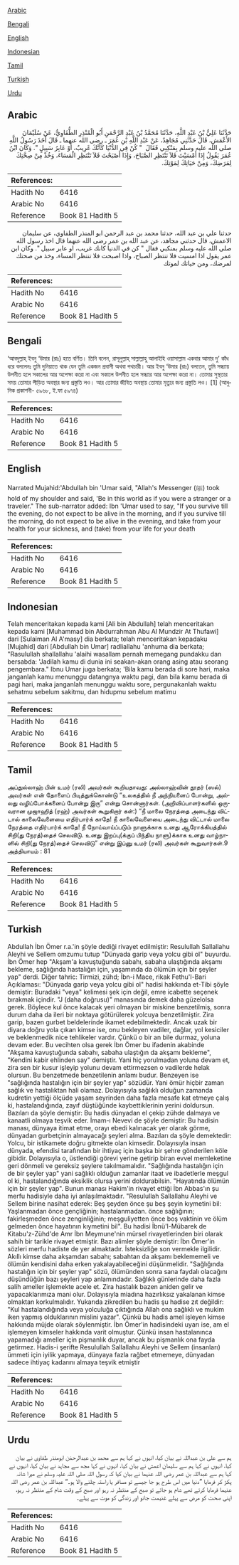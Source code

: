 [Arabic](#arabic)

[Bengali](#bengali)

[English](#english)

[Indonesian](#indonesian)

[Tamil](#tamil)

[Turkish](#turkish)

[Urdu](#urdu)

## Arabic


<div dir="rtl" lang="ar" style={{fontSize:'larger',backgroundColor:'#f8f9fa',padding:20}}>
حَدَّثَنَا عَلِيُّ بْنُ عَبْدِ اللَّهِ، حَدَّثَنَا مُحَمَّدُ بْنُ عَبْدِ الرَّحْمَنِ أَبُو الْمُنْذِرِ الطُّفَاوِيُّ، عَنْ سُلَيْمَانَ الأَعْمَشِ، قَالَ حَدَّثَنِي مُجَاهِدٌ، عَنْ عَبْدِ اللَّهِ بْنِ عُمَرَ ـ رضى الله عنهما ـ قَالَ أَخَذَ رَسُولُ اللَّهِ صلى الله عليه وسلم بِمَنْكِبِي فَقَالَ ‏ "‏ كُنْ فِي الدُّنْيَا كَأَنَّكَ غَرِيبٌ، أَوْ عَابِرُ سَبِيلٍ ‏"‏‏.‏ وَكَانَ ابْنُ عُمَرَ يَقُولُ إِذَا أَمْسَيْتَ فَلاَ تَنْتَظِرِ الصَّبَاحَ، وَإِذَا أَصْبَحْتَ فَلاَ تَنْتَظِرِ الْمَسَاءَ، وَخُذْ مِنْ صِحَّتِكَ لِمَرَضِكَ، وَمِنْ حَيَاتِكَ لِمَوْتِكَ‏.‏
</div>
<div style={{backgroundColor:'#f8f9fa',padding:20, marginBottom: 10}}><table> <thead> <tr> <th>References:</th> <th></th> </tr> </thead> <tbody><tr><td>Hadith No</td><td>6416</td></tr><tr><td>Arabic No</td><td>6416</td></tr><tr><td>Reference</td><td>Book 81 Hadith 5</td></tr></tbody></table></div>


<div dir="rtl" lang="ar" style={{fontSize:'larger',backgroundColor:'#f8f9fa',padding:20}}>
حدثنا علي بن عبد الله، حدثنا محمد بن عبد الرحمن ابو المنذر الطفاوي، عن سليمان الاعمش، قال حدثني مجاهد، عن عبد الله بن عمر رضى الله عنهما قال اخذ رسول الله صلى الله عليه وسلم بمنكبي فقال " كن في الدنيا كانك غريب، او عابر سبيل ". وكان ابن عمر يقول اذا امسيت فلا تنتظر الصباح، واذا اصبحت فلا تنتظر المساء، وخذ من صحتك لمرضك، ومن حياتك لموتك
</div>
<div style={{backgroundColor:'#f8f9fa',padding:20, marginBottom: 10}}><table> <thead> <tr> <th>References:</th> <th></th> </tr> </thead> <tbody><tr><td>Hadith No</td><td>6416</td></tr><tr><td>Arabic No</td><td>6416</td></tr><tr><td>Reference</td><td>Book 81 Hadith 5</td></tr></tbody></table></div>

## Bengali


<div dir="ltr" lang="bn" style={{fontSize:'larger',backgroundColor:'#f8f9fa',padding:20}}>
‘আবদুল্লাহ্ ইবনু ‘উমার (রাঃ) হতে বর্ণিত। তিনি বলেন, রাসূলুল্লাহ্ সাল্লাল্লাহু আলাইহি ওয়াসাল্লাম একবার আমার দু’ কাঁধ ধরে বললেনঃ তুমি দুনিয়াতে থাক যেন তুমি একজন প্রবাসী অথবা পথচারী। আর ইবনু ‘উমার (রাঃ) বলতেন, তুমি সন্ধ্যায় উপনীত হলে সকালের আর অপেক্ষা করো না এবং সকালে উপনীত হলে সন্ধ্যার আর অপেক্ষা করো না। তোমার সুস্থতার সময় তোমার পীড়িত অবস্থার জন্য প্রস্তুতি লও। আর তোমার জীবিত অবস্থায় তোমার মৃত্যুর জন্য প্রস্তুতি লও। [1] (আধুনিক প্রকাশনী- ৫৯৬৮, ই.ফা ৫৯৭৪)
</div>
<div style={{backgroundColor:'#f8f9fa',padding:20, marginBottom: 10}}><table> <thead> <tr> <th>References:</th> <th></th> </tr> </thead> <tbody><tr><td>Hadith No</td><td>6416</td></tr><tr><td>Arabic No</td><td>6416</td></tr><tr><td>Reference</td><td>Book 81 Hadith 5</td></tr></tbody></table></div>

## English


<div dir="ltr" lang="en" style={{fontSize:'larger',backgroundColor:'#f8f9fa',padding:20}}>
Narrated Mujahid:'Abdullah bin 'Umar said, "Allah's Messenger (ﷺ) took hold of my shoulder and said, 'Be in this world as if you were a stranger or a traveler." The sub-narrator added: Ibn 'Umar used to say, "If you survive till the evening, do not expect to be alive in the morning, and if you survive till the morning, do not expect to be alive in the evening, and take from your health for your sickness, and (take) from your life for your death
</div>
<div style={{backgroundColor:'#f8f9fa',padding:20, marginBottom: 10}}><table> <thead> <tr> <th>References:</th> <th></th> </tr> </thead> <tbody><tr><td>Hadith No</td><td>6416</td></tr><tr><td>Arabic No</td><td>6416</td></tr><tr><td>Reference</td><td>Book 81 Hadith 5</td></tr></tbody></table></div>

## Indonesian


<div dir="ltr" lang="id" style={{fontSize:'larger',backgroundColor:'#f8f9fa',padding:20}}>
Telah menceritakan kepada kami [Ali bin Abdullah] telah menceritakan kepada kami [Muhammad bin Abdurrahman Abu Al Mundzir At Thufawi] dari [Sulaiman Al A'masy] dia berkata; telah menceritakan kepadaku [Mujahid] dari [Abdullah bin Umar] radliallahu 'anhuma dia berkata; "Rasulullah shallallahu 'alaihi wasallam pernah memegang pundakku dan bersabda: 'Jadilah kamu di dunia ini seakan-akan orang asing atau seorang pengembara." Ibnu Umar juga berkata; 'Bila kamu berada di sore hari, maka janganlah kamu menunggu datangnya waktu pagi, dan bila kamu berada di pagi hari, maka janganlah menunggu waktu sore, pergunakanlah waktu sehatmu sebelum sakitmu, dan hidupmu sebelum matimu
</div>
<div style={{backgroundColor:'#f8f9fa',padding:20, marginBottom: 10}}><table> <thead> <tr> <th>References:</th> <th></th> </tr> </thead> <tbody><tr><td>Hadith No</td><td>6416</td></tr><tr><td>Arabic No</td><td>6416</td></tr><tr><td>Reference</td><td>Book 81 Hadith 5</td></tr></tbody></table></div>

## Tamil


<div dir="ltr" lang="ta" style={{fontSize:'larger',backgroundColor:'#f8f9fa',padding:20}}>
அப்துல்லாஹ் பின் உமர் (ரலி) அவர்கள் கூறியதாவது: அல்லாஹ்வின் தூதர் (ஸல்) அவர்கள் என் தோளைப் பிடித்துக்கொண்டு “உலகத்தில் நீ அந்நியனைப் போன்று, அல்லது வழிப்போக்கனைப் போன்று இரு” என்று சொன்னார்கள். (அறிவிப்பாளர்களில் ஒருவரான முஜாஹித் (ரஹ்) அவர்கள் கூறுகிறார் கள்:) “நீ மாலை நேரத்தை அடைந்து விட்டால் காலைவேளையை எதிர்பார்க் காதே! நீ காலைவேளையை அடைந்து விட்டால் மாலை நேரத்தை எதிர்பார்க் காதே! நீ நோய்வாய்ப்படும் நாளுக்காக உனது ஆரோக்கியத்தில் சிறி(து நேரத்)தைச் செலவிடு. உனது இறப்பு(க்குப் பிந்திய நாளு)க்காக உனது வாழ்நாளில் சிறி(து நேரத்)தைச் செலவிடு” என்று இப்னு உமர் (ரலி) அவர்கள் கூறுவார்கள்.9 அத்தியாயம் : 81
</div>
<div style={{backgroundColor:'#f8f9fa',padding:20, marginBottom: 10}}><table> <thead> <tr> <th>References:</th> <th></th> </tr> </thead> <tbody><tr><td>Hadith No</td><td>6416</td></tr><tr><td>Arabic No</td><td>6416</td></tr><tr><td>Reference</td><td>Book 81 Hadith 5</td></tr></tbody></table></div>

## Turkish


<div dir="ltr" lang="tr" style={{fontSize:'larger',backgroundColor:'#f8f9fa',padding:20}}>
Abdullah İbn Ömer r.a.'in şöyle dediği rivayet edilmiştir: Resulullah Sallallahu Aleyhi ve Sellem omzumu tutup "Dünyada garip veya yolcu gibi ol" buyurdu. İbn Ömer hep "Akşam'a kavuştuğunda sabahı, sabaha ulaştığında akşamı bekleme, sağlığında hastalığın için, yaşamında da ölümün için bir şeyler yap" derdi. Diğer tahric: Tirmizi, zühd; İbn-i Mace, rikak Fethu'l-Bari Açıklaması: "Dünyada garip veya yolcu gibi ol" hadisi hakkında et-Tibi şöyle demiştir: Buradaki "veya" kelimesi şek için değil, emre icabette seçenek bırakmak içindir. "J (daha doğrusu)" manasında demek daha güzelolsa gerek. Böylece kul önce kalacak yeri olmayan bir miskine benzetilmiş, sonra durum daha da ileri bir noktaya götürülerek yolcuya benzetilmiştir. Zira garip, bazen gurbet beldelerinde ikamet edebilmektedir. Ancak uzak bir diyara doğru yola çıkan kimse ise, onu bekleyen vadiler, dağlar, yol kesiciler ve beklenmedik nice tehlikeler vardır. Çünkü o bir an bile durmaz, yoluna devam eder. Bu vecihten olsa gerek İbn Ömer bu ifadenin akabinde "Akşama kavuştuğunda sabahı, sabaha ulaştığın da akşamı bekleme", "Kendini kabir ehlinden say" demiştir. Yani hiç yorulmadan yoluna devam et, zira sen bir kusur işleyip yolunu devam ettirmezsen o vadilerde helak olursun. Bu benzetmede benzetilenin anlamı budur. Benzeyen ise "sağlığında hastalığın için bir şeyler yap" sözüdür. Yani ömür hiçbir zaman sağlık ve hastalıktan hali olamaz. Dolayısıyla sağlıklı olduğun zamanda kudretin yettiği ölçüde yaşam seyrinden daha fazla mesafe kat etmeye çalış ki, hastalandığında, zayıf düştüğünde kaybettiklerinin yerini doldursun. Bazıları da şöyle demiştir: Bu hadis dünyadan el çekip zühde dalmaya ve kanaatli olmaya teşvik eder. İmam-ı Nevevi de şöyle demiştir: Bu hadisin manası, dünyaya itimat etme, orayı ebedi kalınacak yer olarak görme, dünyadan gurbetçinin almayacağı şeyleri alma. Bazıları da şöyle demektedir: Yolcu, bir istikamete doğru gitmekte olan kimsedir. Dolayısıyla insan dünyada, efendisi tarafından bir ihtiyaç için başka bir şehre gönderilen köle gibidir. Dolayısıyla o, üstlendiği görevi yerine getirip biran evvel memleketine geri dönmeli ve gereksiz şeylere takılmamalıdır. "Sağlığında hastalığın için de bir şeyler yap" yani sağlıklı olduğun zamanlar itaat ve ibadetlerle meşgul ol ki, hastalandığında eksiklik olursa yerini doldurabilsin. "Hayatında ölümün için bir şeyler yap". Bunun manası Hakim'in rivayet ettiği İbn Abbas'ın şu merfu hadisiyle daha iyi anlaşılmaktadır. "Resulullah Sallallahu Aleyhi ve Sellem birine nasihat ederek: Beş şeyden önce şu beş şeyin kıymetini bil: Yaşlanmadan önce gençliğinin; hastalanmadan. önce sağlığının; fakirleşmeden önce zenginliğinin; meşguliyetten önce boş vaktinin ve ölüm gelmeden önce hayatının kıymetini bil". Bu hadisi İbnü'l-Mübarek de Kitabu'z-Zühd'de Amr İbn Meymune'nin mürsel rivayetlerinden biri olarak sahih bir tarikle rivayet etmiştir. Bazı alimler şöyle demiştir: İbn Ömer'in sözleri merfu hadiste de yer almaktadır. İsteksizliğe son vermekle ilgilidir. Akıllı kimse daha akşamdan sabahı; sabahtan da akşamı beklememeli ve ölümün kendisini daha erken yakalayabileceğini düşünmelidir. "Sağlığında hastalığın için bir şeyler yap" sözü, ölümünden sonra sana faydalı olacağını düşündüğün bazı şeyleri yap anlamındadır. Sağlıklı günlerinde daha fazla salih ameller işlemekte acele et. Zira hastalık bazen aniden gelir ve yapacaklarımıza mani olur. Dolayısıyla miadına hazırlıksız yakalanan kimse olmaktan korkulmalıdır. Yukarıda zikredilen bu hadis şu hadise zıt değildir: "Kul hastalandığında veya yolculuğa çıktığında Allah ona sağlıklı ve mukim iken yapmış olduklarının mislini yazar". Çünkü bu hadis amel işleyen kimse hakkında müjde olarak söylenmiştir. İbn Ömer'in hadisindeki uyarı ise, am el işlemeyen kimseler hakkında varit olmuştur. Çünkü insan hastalanınca yapamadığı ameller için pişmanlık duyar, ancak bu pişmanlık ona fayda getirmez. Hadis-i şerifte Resulullah Sallallahu Aleyhi ve Sellem (insanları) ümmeti için iyilik yapmaya, dünyaya fazla rağbet etmemeye, dünyadan sadece ihtiyaç kadarını almaya teşvik etmiştir
</div>
<div style={{backgroundColor:'#f8f9fa',padding:20, marginBottom: 10}}><table> <thead> <tr> <th>References:</th> <th></th> </tr> </thead> <tbody><tr><td>Hadith No</td><td>6416</td></tr><tr><td>Arabic No</td><td>6416</td></tr><tr><td>Reference</td><td>Book 81 Hadith 5</td></tr></tbody></table></div>

## Urdu


<div dir="rtl" lang="ur" style={{fontSize:'larger',backgroundColor:'#f8f9fa',padding:20}}>
ہم سے علی بن عبداللہ نے بیان کیا، انہوں نے کہا ہم سے محمد بن عبدالرحمٰن ابومنذر طفاوی نے بیان کیا، انہوں نے کہا ہم سے سلیمان اعمش نے بیان کیا، انہوں نے کہا مجھ سے مجاہد نے بیان کیا، انہوں نے کہا ہم سے عبداللہ بن عمر رضی اللہ عنہما نے بیان کیا کہ رسول اللہ صلی اللہ علیہ وسلم نے میرا شانہ پکڑ کر فرمایا ”دنیا میں اس طرح ہو جا جیسے تو مسافر یا راستہ چلنے والا ہو۔“ عبداللہ بن عمر رضی اللہ عنہما فرمایا کرتے تھے شام ہو جائے تو صبح کے منتظر نہ رہو اور صبح کے وقت شام کے منتظر نہ رہو، اپنی صحت کو مرض سے پہلے غنیمت جانو اور زندگی کو موت سے پہلے۔
</div>
<div style={{backgroundColor:'#f8f9fa',padding:20, marginBottom: 10}}><table> <thead> <tr> <th>References:</th> <th></th> </tr> </thead> <tbody><tr><td>Hadith No</td><td>6416</td></tr><tr><td>Arabic No</td><td>6416</td></tr><tr><td>Reference</td><td>Book 81 Hadith 5</td></tr></tbody></table></div>